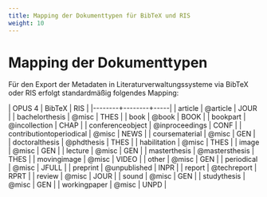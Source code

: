 ```yaml
---
title: Mapping der Dokumenttypen für BibTeX und RIS
weight: 10
---
```


# Mapping der Dokumenttypen

Für den Export der Metadaten in Literaturverwaltungssysteme via BibTeX oder RIS erfolgt standardmäßig folgendes
Mapping:


| OPUS 4 | BibTeX | RIS |
|--------+--------+-----|
| article | @article | JOUR |
| bachelorthesis | @misc | THES |
| book | @book | BOOK |
| bookpart | @incollection | CHAP |
| conferenceobject | @inproceedings | CONF |
| contributiontoperiodical | @misc | NEWS |
| coursematerial | @misc | GEN |
| doctoralthesis | @phdthesis | THES |
| habilitation | @misc | THES |
| image | @misc | GEN |
| lecture | @misc | GEN |
| masterthesis | @mastersthesis | THES |
| movingimage | @misc | VIDEO |
| other | @misc | GEN |
| periodical | @misc | JFULL |
| preprint | @unpublished | INPR |
| report | @techreport | RPRT |
| review | @misc | JOUR |
| sound | @misc | GEN |
| studythesis | @misc | GEN |
| workingpaper | @misc | UNPD |
